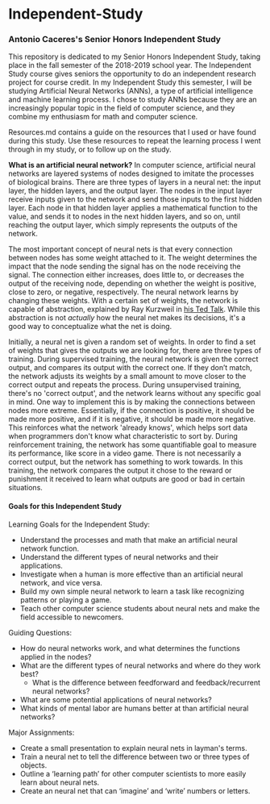 # Independent-Study
### Antonio Caceres's Senior Honors Independent Study
This repository is dedicated to my Senior Honors Independent Study, taking place in the fall semester of the 2018-2019 school year. The Independent Study course gives seniors the opportunity to do an independent research project for course credit.
In my Independent Study this semester, I will be studying Artificial Neural Networks (ANNs), a type of artificial intelligence and machine learning process. I chose to study ANNs because they are an increasingly popular topic in the field of computer science, and they combine my enthusiasm for math and computer science.

Resources.md contains a guide on the resources that I used or have found during this study. Use these resources to repeat the learning process I went through in my study, or to follow up on the study.

**What is an artificial neural network?**
In computer science, artificial neural networks are layered systems of nodes designed to imitate the processes of biological brains. There are three types of layers in a neural net: the input layer, the hidden layers, and the output layer. The nodes in the input layer receive inputs given to the network and send those inputs to the first hidden layer. Each node in that hidden layer applies a mathematical function to the value, and sends it to nodes in the next hidden layers, and so on, until reaching the output layer, which simply represents the outputs of the network.

The most important concept of neural nets is that every connection between nodes has some weight attached to it. The weight determines the impact that the node sending the signal has on the node receiving the signal. The connection either increases, does little to, or decreases the output of the receiving node, depending on whether the weight is positive, close to zero, or negative, respectively.
The neural network learns by changing these weights. With a certain set of weights, the network is capable of abstraction, explained by Ray Kurzweil in [his Ted Talk](https://youtu.be/PVXQUItNEDQ?t=234). While this abstraction is not *actually* how the neural net makes its decisions, it's a good way to conceptualize what the net is doing.
   
Initially, a neural net is given a random set of weights. In order to find a set of weights that gives the outputs we are looking for, there are three types of training.
During supervised training, the neural network is given the correct output, and compares its output with the correct one. If they don’t match, the network adjusts its weights by a small amount to move closer to the correct output and repeats the process.
During unsupervised training, there's no 'correct output', and the network learns without any specific goal in mind. One way to implement this is by making the connections between nodes more extreme. Essentially, if the connection is positive, it should be made more positive, and if it is negative, it should be made more negative. This reinforces what the network 'already knows', which helps sort data when programmers don't know what characteristic to sort by.
During reinforcement training, the network has some quantifiable goal to measure its performance, like score in a video game. There is not necessarily a correct output, but the network has something to work towards. In this training, the network compares the output it chose to the reward or punishment it received to learn what outputs are good or bad in certain situations.

#### Goals for this Independent Study
Learning Goals for the Independent Study:
* Understand the processes and math that make an artificial neural network function.
* Understand the different types of neural networks and their applications.
* Investigate when a human is more effective than an artificial neural network, and vice versa.
* Build my own simple neural network to learn a task like recognizing patterns or playing a game.
* Teach other computer science students about neural nets and make the field accessible to newcomers.

Guiding Questions:
* How do neural networks work, and what determines the functions applied in the nodes?
* What are the different types of neural networks and where do they work best?
  * What is the difference between feedforward and feedback/recurrent neural networks?
* What are some potential applications of neural networks?
* What kinds of mental labor are humans better at than artificial neural networks?

Major Assignments:
* Create a small presentation to explain neural nets in layman's terms.
* Train a neural net to tell the difference between two or three types of objects.
* Outline a ‘learning path’ for other computer scientists to more easily learn about neural nets.
* Create an neural net that can ‘imagine’ and ‘write’ numbers or letters.
